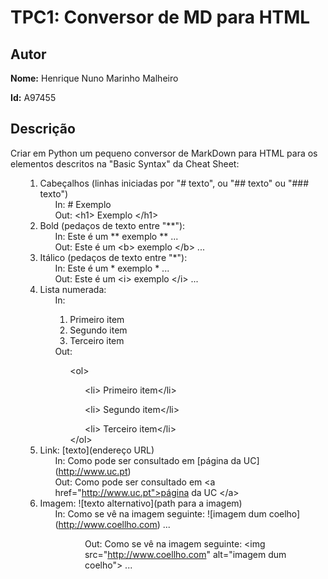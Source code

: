 # TPC1: Conversor de MD para HTML

## Autor

**Nome:** Henrique Nuno Marinho Malheiro

**Id:** A97455

## Descrição

Criar em Python um pequeno conversor de MarkDown para HTML para os elementos descritos na "Basic Syntax" da Cheat Sheet:
    <ol>
        <ol>
            <li>Cabeçalhos (linhas iniciadas por "# texto", ou "## texto" ou "### texto")
                <ol>In: # Exemplo </ol>
                <ol>Out: \<h1> Exemplo \</h1></ol>
            </li>
            <li>Bold (pedaços de texto entre "**"):
                <ol>In: Este é um \** exemplo \** ...</ol>
                <ol>Out: Este é um \<b> exemplo \</b> ...</ol>
            </li>
            <li>Itálico (pedaços de texto entre "*"):
                <ol>In: Este é um \* exemplo \* ...</ol>
                <ol>Out: Este é um \<i> exemplo \</i> ...</ol>
            </li>
            <li>Lista numerada:
                <ol>
                    In: 
                    <ol>
                        <li> Primeiro item
                        </li>
                        <li> Segundo item
                        </li>
                        <li> Terceiro item
                        </li>
                    </ol>
                    Out:
                    <ol> 
                        \<ol>
                        <ol>\<li> Primeiro item\</li></ol>
                        <ol>\<li> Segundo item\</li></ol>
                        <ol>\<li> Terceiro item\</li></ol>
                        \</ol>
                    </ol> 
                </ol>
            </li>
            <li>Link: [texto](endereço URL)
                <ol> In: Como pode ser consultado em \[página da UC\](http://www.uc.pt)</ol>
                <ol> Out: Como pode ser consultado em \<a href="http://www.uc.pt">página da UC \</a></ol>
            </li>
            <li>Imagem: ![texto alternativo](path para a imagem)
                <ol>In: Como se vê na imagem seguinte: \![imagem dum coelho\](http://www.coellho.com) ... <ol>
                <ol>Out: Como se vê na imagem seguinte: \<img src="http://www.coellho.com" alt="imagem dum coelho"> ...</ol>
            </li>
        </ol>
    </ol>